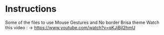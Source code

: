 # Instructions
Some of the files to use Mouse Gestures and No border Brisa theme
Watch this video : -> https://www.youtube.com/watch?v=qKJjBjI2hmU
